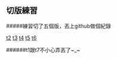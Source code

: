 ## 切版練習
#####練習切了五個版，丟上github做個紀錄

[t2](https://coldbirdouo.github.io/template/t5/)
[t3](coldbirdouo.github.io/template/t3)
[t4](coldbirdouo.github.io/template/t4)
[t5](coldbirdouo.github.io/template/t5)
[t6](coldbirdouo.github.io/template/t6)

######t1跟t7不小心弄丟了~_~
